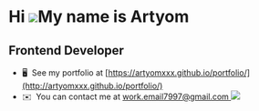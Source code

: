 Hi ![](https://user-images.githubusercontent.com/18350557/176309783-0785949b-9127-417c-8b55-ab5a4333674e.gif)My name is Artyom
===========================================================================================================================================

Frontend Developer
------------------

*   🖥️  See my portfolio at [https://artyomxxx.github.io/portfolio/](http://artyomxxx.github.io/portfolio/)
*   ✉️  You can contact me at [work.email7997@gmail.com](mailto:work.email7997@gmail.com)<a href="https://www.github.com/ArtyomXXX" target="_blank" rel="noreferrer">
<img src="https://img.shields.io/github/followers/ArtyomXXX?logo=github&style=for-the-badge&color=0891b2&labelColor=1c1917" /></a>
